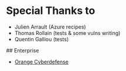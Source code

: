 # Special Thanks to


- Julien Arrault (Azure recipes)
- Thomas Rollain (tests & some vulns writing)
- Quentin Galliou (tests)


## Enterprise

- [Orange Cyberdefense](https://www.orangecyberdefense.com/fr/)
